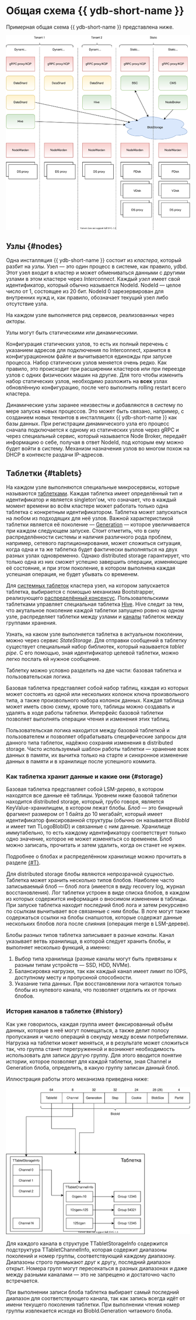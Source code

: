# Общая схема {{ ydb-short-name }}

Примерная общая схема {{ ydb-short-name }} представлена ниже.

![Общая схема](_assets/BS_overview.svg)

## Узлы {#nodes}

Одна инсталляция {{ ydb-short-name }} состоит из *кластера*, который разбит на *узлы*. Узел — это один процесс в системе, как правило, ydbd. Этот узел входит в кластер и может обмениваться данными с другими узлами в этом кластере через *Interconnect*. Каждый *узел* имеет свой идентификатор, который обычно называется NodeId. NodeId — целое число от 1, состоящее из 20 бит. NodeId 0 зарезервирован для внутренних нужд и, как правило, обозначает текущий узел либо отсутствие узла.

На каждом узле выполняется ряд сервисов, реализованных через *акторы*.

Узлы могут быть статическими или динамическими.

Конфигурация статических узлов, то есть их полный перечень с указанием адресов для подключения по Interconnect, хранится в конфигурационном файле и вычитывается единожды при запуске процесса. Набор статических узлов меняется очень редко. Как правило, это происходит при расширении кластеров или при переезде узлов с одних физических машин на другие. Для того чтобы изменить набор статических узлов, необходимо разложить на **всех** узлах обновлённую конфигурацию, после чего выполнить rolling restart всего кластера.

Динамические узлы заранее неизвестны и добавляются в систему по мере запуска новых процессов. Это может быть связано, например, с созданием новых тенантов в инсталляциях {{ ydb-short-name }} как базы данных. При регистрации динамического узла его процесс сначала подключается к одному из статических узлов через gRPC и через специальный сервис, который называется Node Broker, передаёт информацию о себе, получая в ответ NodeId, под которым ему можно будет войти в систему. Механизм назначения узлов во многом похож на DHCP в контексте раздачи IP-адресов.


## Таблетки {#tablets}

На каждом узле выполняются специальные микросервисы, которые называются [таблетками](../concepts/glossary.md#tablet). Каждая таблетка имеет определённый тип и идентификатор и является singleton'ом, что означает, что в каждый момент времени во всём кластере может работать только одна таблетка с конкретным идентификатором. Таблетка может запускаться на любом из подходящих для неё узлов. Важной характеристикой таблетки является её поколение — [Generation](../concepts/glossary.md#tablet-generation) — которое увеличивается при каждом следующем запуске. Стоит отметить, что в силу распределённости системы и наличия различного рода проблем, например, сетевого партиционирования, может сложиться ситуация, когда одна и та же таблетка будет фактически выполняться на двух разных узлах одновременно. Однако distributed storage гарантирует, что только одна из них сможет успешно завершить операции, изменяющие её состояние, и при этом поколение, в котором выполнена каждая успешная операция, не будет убывать со временем.

Для [системных таблеток](../concepts/glossary.md#tablet-types) кластера узел, на котором запускается таблетка, выбирается с помощью механизма Bootstrapper, реализующего [распределённый консенсус](https://ru.wikipedia.org/wiki/%D0%9A%D0%BE%D0%BD%D1%81%D0%B5%D0%BD%D1%81%D1%83%D1%81_%D0%B2_%D1%80%D0%B0%D1%81%D0%BF%D1%80%D0%B5%D0%B4%D0%B5%D0%BB%D1%91%D0%BD%D0%BD%D1%8B%D1%85_%D0%B2%D1%8B%D1%87%D0%B8%D1%81%D0%BB%D0%B5%D0%BD%D0%B8%D1%8F%D1%85). Пользовательскими таблетками управляет специальная таблетка [Hive](hive.md). Hive следит за тем, что акутальное поколение каждой таблетки запущено ровно на одном узле, распределяет таблетки между узлами и [каналы](../concepts/glossary.md#channel) таблеток между группами хранения.

Узнать, на каком узле выполняется таблетка в актуальном поколении, можно через сервис *StateStorage*. Для отправки сообщений в таблетку существует специальный набор библиотек, который называется *tablet pipe*. С его помощью, зная идентификатор целевой таблетки, можно легко послать ей нужное сообщение.

Таблетку можно условно разделить на две части: базовая таблетка и пользовательская логика.

Базовая таблетка представляет собой набор таблиц, каждая из которых может состоять из одной или нескольких колонок ключа произвольного типа, а также произвольного набора колонок данных. Каждая таблица может иметь свою схему, кроме того, таблицы можно создавать и удалять в ходе работы таблетки. Интерфейс базовой таблетки позволяет выполнять операции чтения и изменения этих таблиц.

Пользовательская логика находится между базовой таблеткой и пользователем и позволяет обрабатывать специфические запросы для данного типа таблеток, надёжно сохраняя изменения в distributed storage. Часто используемый шаблон работы таблетки — хранение всех данных в памяти, их вычитка только на старте и синхронное изменение данных в памяти и в хранилище после успешного коммита.

### Как таблетка хранит данные и какие они {#storage}

Базовая таблетка представляет собой LSM-дерево, в котором находятся все данные её таблицы. Уровнем ниже базовой таблетки находится distributed storage, который, грубо говоря, является KeyValue-хранилищем, в котором лежат блобы. *Блоб* — это бинарный фрагмент размером от 1 байта до 10 мегабайт, который имеет идентификатор фиксированной структуры (обычно он называется *BlobId* и имеет тип TLogoBlobID) и связанные с ним данные. Хранилище иммутабельно, то есть каждому идентификатору соответствует только одно значение, которое не может изменяться со временем. Блоб можно записать, прочитать и затем удалить, когда он станет не нужен.

Подробнее о блобах и распределённом хранилище можно прочитать в разделе [{#T}](distributed-storage.md).

Для distributed storage блобы являются непрозрачной сущностью. Таблетка может хранить несколько типов блобов. Наиболее часто записываемый блоб — блоб лога (имеется в виду recovery log, журнал восстановления). Лог таблетки устроен в виде списка блобов, в каждом из которых содержится информация о вносимом изменении в таблицы. При запуске таблетка находит последний блоб лога и затем рекурсивно по ссылкам вычитывает все связанные с ним блобы. В логе могут также содержаться ссылки на блобы снапшотов, которые содержат данные нескольких блобов лога после слияния (операция merge в LSM-дереве).

Блобы разных типов таблетка записывает в разные *каналы*. Канал указывает ветвь хранилища, в которой следует хранить блобы, и выполняет несколько функций, а именно:

1. Выбор типа хранилища (разные каналы могут быть привязаны к разным типам устройств — SSD, HDD, NVMe).
2. Балансировка нагрузки, так как каждый канал имеет лимит по IOPS, доступному месту и пропускной способности.
3. Указание типа данных. При восстановлении лога читаются только блобы из нулевого канала, что позволяет отделить их от прочих блобов.

### История каналов в таблетке {#history}

Как уже говорилось, каждая группа имеет фиксированный объём данных, которые в неё могут помещаться, а также делит полосу пропускания и число операций в секунду между всеми потребителями. Нагрузка на таблетки может меняться, и в результате может сложиться так, что группа станет перегруженной и возникнет необходимость использовать для записи другую группу. Для этого вводится понятие истории, которое позволяет для каждой таблетки, зная Channel и Generation блоба, определить, в какую группу записан данный блоб.

Иллюстрация работы этого механизма приведена ниже:

![История каналов](_assets/Slide_blob.svg)

Для каждого канала в структуре TTabletStorageInfo содержится подструктура TTabletChannelInfo, которая содержит диапазоны поколений и номер группы, соответствующий каждому диапазону. Диапазоны строго примыкают друг к другу, последний диапазон открыт. Номера групп могут пересекаться в разных диапазонах и даже между разными каналами — это не запрещено и достаточно часто встречается.

При выполнении записи блоба таблетка выбирает самый последний диапазон для соответствующего канала, так как запись всегда идёт от имени текущего поколения таблетки. При выполнении чтения номер группы извлекается исходя из BlobId.Generation читаемого блоба.
